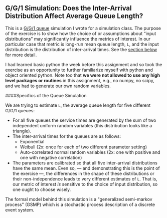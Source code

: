 ## G/G/1 Simulation: Does the Inter-Arrival Distribution Affect Average Queue Length? 

  This is a [G/G/1 queue](http://en.wikipedia.org/wiki/G/G/1_queue) simulation I wrote for a simulation class. The purpose of the exercise is to show how the choice of or assumptions about “input distributions” may significantly influence the metrics of interest. In our particular case that metric is long-run mean queue length, `L`, and the input distribution is the distribution of inter-arrival times. See the [section below](#specifics-of-the-queue-simulation) for more detail.

I had learned basic python the week before this assignment and so took the exercise as an opportunity to further familiarize myself with python and object oriented python. Note too that **we were not allowed to use any high level packages or routines** in this assignment, e.g., no numpy, no scipy, and we had to generate our own random variables.

####Specifics of the Queue Simulation

We are trying to estimate `L`, the average queue length for five different G/G/1 queues: 
* For all five queues the service times are generated by the sum of two independent uniform random variables (this distribution looks like a triangle). 
* The inter-arrival times for the queues are as follows:
  * Exponential
  * Weibull (2x: once for each of two different parameter setting)
  * Auto-correlated normal random variables (2x: one with positive and one with negative correlation)
* The parameters are calibrated so that all five inter-arrival distributions have the same mean. Even so, — and demonstrating this is the point of the exercise —, the differences in the shape of these distributions or their non-independence leads to very different estimates of `L`. That is, our metric of interest *is* sensitive to the choice of input distribution, so one ought to choose wisely. 

The formal model behind this simulation is a "generalized semi-markov process" (GSMP) which is a stochastic process description of a discrete event system.



